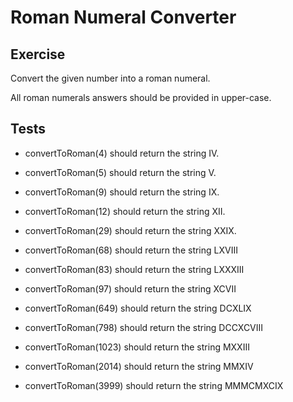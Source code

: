 # Roman Numeral Converter

## Exercise

Convert the given number into a roman numeral.

All roman numerals answers should be provided in upper-case.

## Tests

- convertToRoman(4) should return the string IV.

- convertToRoman(5) should return the string V.

- convertToRoman(9) should return the string IX.

- convertToRoman(12) should return the string XII.

- convertToRoman(29) should return the string XXIX.

- convertToRoman(68) should return the string LXVIII

- convertToRoman(83) should return the string LXXXIII

- convertToRoman(97) should return the string XCVII

- convertToRoman(649) should return the string DCXLIX

- convertToRoman(798) should return the string DCCXCVIII

- convertToRoman(1023) should return the string MXXIII

- convertToRoman(2014) should return the string MMXIV

- convertToRoman(3999) should return the string MMMCMXCIX